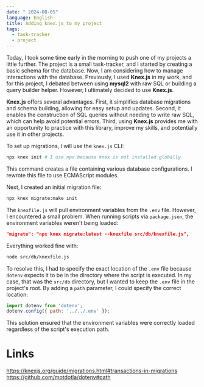 ```yaml
---
date: " 2024-08-05"
language: English
title: Adding knex.js to my project
tags:
  - task-tracker
  - project
---
```

Today, I took some time early in the morning to push one of my projects a little further. The project is a small task-tracker, and I started by creating a basic schema for the database. Now, I am considering how to manage interactions with the database. Previously, I used **Knex.js** in my work, and for this project, I debated between using **mysql2** with raw SQL or building a query builder helper. However, I ultimately decided to use **Knex.js**.

**Knex.js** offers several advantages. First, it simplifies database migrations and schema building, allowing for easy setup and updates. Second, it enables the construction of SQL queries without needing to write raw SQL, which can help avoid potential errors. Third, using **Knex.js** provides me with an opportunity to practice with this library, improve my skills, and potentially use it in other projects.

To set up migrations, I will use the `knex.js` CLI:

```bash
npx knex init # I use npx because knex is not installed globally
```

This command creates a file containing various database configurations. I rewrote this file to use ECMAScript modules.

Next, I created an initial migration file:

```bash
npx knex migrate:make init
```

The `knexfile.js` will pull environment variables from the `.env` file. However, I encountered a small problem. When running scripts via `package.json`, the environment variables weren't being loaded:

```json
"migrate": "npx knex migrate:latest --knexfile src/db/knexfile.js",
```

Everything worked fine with:

```bash
node src/db/knexfile.js
```

To resolve this, I had to specify the exact location of the `.env` file because `dotenv` expects it to be in the directory where the script is executed. In my case, that was the `src/db` directory, but I wanted to keep the `.env` file in the project's root. By adding a `path` parameter, I could specify the correct location:

```js
import dotenv from 'dotenv';
dotenv.config({ path: '../../.env' });
```

This solution ensured that the environment variables were correctly loaded regardless of the script's execution path.

# Links
https://knexjs.org/guide/migrations.html#transactions-in-migrations
https://github.com/motdotla/dotenv#path
